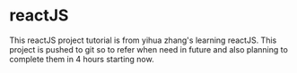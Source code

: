 # reactJS
This reactJS project tutorial is from yihua zhang's learning reactJS.  This project is pushed to git so to refer when need in future and also planning to complete them in 4 hours starting now.
